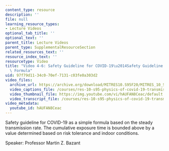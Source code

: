 ```yaml
---
content_type: resource
description: ''
file: null
learning_resource_types:
- Lecture Videos
optional_tab_title: ''
optional_text: ''
parent_title: Lecture Videos
parent_type: SupplementalResourceSection
related_resources_text: ''
resource_index_text: ''
resourcetype: Video
title: "Video 4-6: Safety Guideline for COVID-19\u2014Safety Guideline as a Simple\
  \ Formula"
uid: 97f79d11-34c0-70ef-7131-c03fe0a303d2
video_files:
  archive_url: https://archive.org/download/MITRES10.S95F20/MITRES_10_S95F20_0406_300k.mp4
  video_captions_file: /courses/res-10-s95-physics-of-covid-19-transmission-fall-2020/acea1d1aea985e75bea44045f8b9edd4_hAUFAN8Ceac.vtt
  video_thumbnail_file: https://img.youtube.com/vi/hAUFAN8Ceac/default.jpg
  video_transcript_file: /courses/res-10-s95-physics-of-covid-19-transmission-fall-2020/07aad0fd9a12e829e1511b9c461efec7_hAUFAN8Ceac.pdf
video_metadata:
  youtube_id: hAUFAN8Ceac
---
```


Safety guideline for COVID-19 as a simple formula based on the steady transmission rate. The cumulative exposure time is bounded above by a value determined based on risk tolerance and indoor conditions.

Speaker: Professor Martin Z. Bazant
